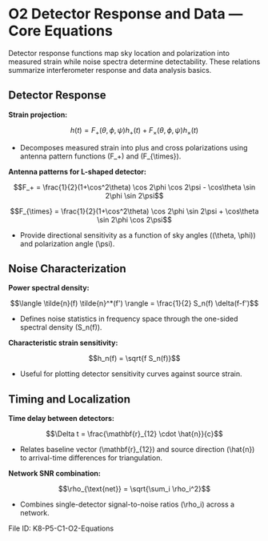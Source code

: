 # O2 Detector Response and Data — Core Equations

Detector response functions map sky location and polarization into measured strain while noise spectra determine detectability. These relations summarize interferometer response and data analysis basics.

## Detector Response
**Strain projection:**

$$h(t) = F_+(\theta, \phi, \psi) h_+(t) + F_{\times}(\theta, \phi, \psi) h_{\times}(t)$$

- Decomposes measured strain into plus and cross polarizations using antenna pattern functions \(F_+\) and \(F_{\times}\).

**Antenna patterns for L-shaped detector:**

$$F_+ = \frac{1}{2}(1+\cos^2\theta) \cos 2\phi \cos 2\psi - \cos\theta \sin 2\phi \sin 2\psi$$

$$F_{\times} = \frac{1}{2}(1+\cos^2\theta) \cos 2\phi \sin 2\psi + \cos\theta \sin 2\phi \cos 2\psi$$

- Provide directional sensitivity as a function of sky angles \((\theta, \phi)\) and polarization angle \(\psi\).

## Noise Characterization
**Power spectral density:**

$$\langle \tilde{n}(f) \tilde{n}^*(f') \rangle = \frac{1}{2} S_n(f) \delta(f-f')$$

- Defines noise statistics in frequency space through the one-sided spectral density \(S_n(f)\).

**Characteristic strain sensitivity:**

$$h_n(f) = \sqrt{f S_n(f)}$$

- Useful for plotting detector sensitivity curves against source strain.

## Timing and Localization
**Time delay between detectors:**

$$\Delta t = \frac{\mathbf{r}_{12} \cdot \hat{n}}{c}$$

- Relates baseline vector \(\mathbf{r}_{12}\) and source direction \(\hat{n}\) to arrival-time differences for triangulation.

**Network SNR combination:**

$$\rho_{\text{net}} = \sqrt{\sum_i \rho_i^2}$$

- Combines single-detector signal-to-noise ratios \(\rho_i\) across a network.

File ID: K8-P5-C1-O2-Equations
